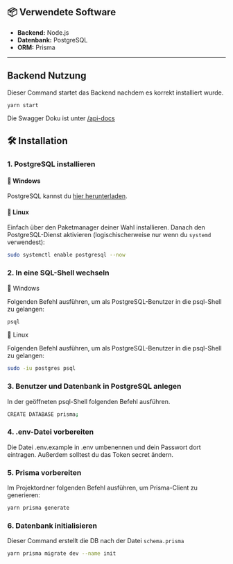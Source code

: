 ## 📦 Verwendete Software

- **Backend:** Node.js
- **Datenbank:** PostgreSQL
- **ORM:** Prisma

---

## Backend Nutzung

Dieser Command startet das Backend nachdem es korrekt installiert wurde.

```
yarn start
```

Die Swagger Doku ist unter [/api-docs](http://localhost:3000/api-docs/)

## 🛠️ Installation

### 1. PostgreSQL installieren

#### 🔹 Windows

PostgreSQL kannst du [hier herunterladen](https://www.enterprisedb.com/downloads/postgres-postgresql-downloads).

#### 🔹 Linux

Einfach über den Paketmanager deiner Wahl installieren. Danach den PostgreSQL-Dienst aktivieren (logischischerweise nur wenn du `systemd` verwendest):

```bash
sudo systemctl enable postgresql --now
```

### 2. In eine SQL-Shell wechseln

🔹 Windows

Folgenden Befehl ausführen, um als PostgreSQL-Benutzer in die psql-Shell zu gelangen:

```bash
psql
```

🔹 Linux

Folgenden Befehl ausführen, um als PostgreSQL-Benutzer in die psql-Shell zu gelangen:

```bash
sudo -iu postgres psql
```

### 3. Benutzer und Datenbank in PostgreSQL anlegen

In der geöffneten psql-Shell folgenden Befehl ausführen.

```bash
CREATE DATABASE prisma;
```

### 4. .env-Datei vorbereiten

Die Datei .env.example in .env umbenennen und dein Passwort dort eintragen.
Außerdem solltest du das Token secret ändern.

### 5. Prisma vorbereiten

Im Projektordner folgenden Befehl ausführen, um Prisma-Client zu generieren:

```bash
yarn prisma generate
```

### 6. Datenbank initialisieren

Dieser Command erstellt die DB nach der Datei `schema.prisma`

```bash
yarn prisma migrate dev --name init
```
